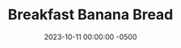 ---
layout: post
title:  "Breakfast Banana Bread"
date:   2023-10-11 00:00:00 -0500
categories:
- Recipes
- Breakfast
permalink: /recipes/banana-bread
image: /assets/Food/Breakfast/Banana Bread/bb-cover.jpg
ing: bananabread-ing
facts: bananabread-facts
Prep: 12
Rest: 
Cook: 60
Source1: https://www.youtube.com/watch?v=4AaCp1rMbGo
Source2: 
whisk: https://s.samsungfood.com/Cs6h7
tags: 
- gluten free
- oats
- oatmeal
- chocolate
- dessert
- bake
- vic
Description: Unlike traditional banana bread or muffins, this recipe is healthy enough to be eaten for breakfast, as it's not loaded with added sugars or unhealthy fats. The base recipe is great on its own, but elevated even more if you mix in some chocolate chips and top with some melted peanut butter. Bonus points for being gluten free too!  Check out my <a href="pbj-muffin">Peanut Butter and Jelly Muffins</a> and my <a href="double-chocolate-banana-bread">Double Chocolate Banana Bread</a> for similar recipes
Instructions: 
- Preheat your oven to 350F and line a bread pan with parchment paper<br><br>

- In a large bowl, mix together the dry ingredients - oat flour, cornstarch, baking soda, and salt<br><br>

- In a separate medium bowl, mash the banana. Add the rest of the wet ingredients - maple strup, applesauce, yogurt, and egg<br><br>

- Pour the wet into the dry and mix just until smooth. Optionally fold in some chocolate chips, about 4 tbsp (60 g)<br>
- <br><center><img src="/assets/Food/Breakfast/Banana Bread/bb-4.jpg" alt="" class="instruction-image"></center>

- Pour batter into the pan and smooth the top.<br><br>

- Bake at 350F for an hour. Cover with foil for the last 15 minutes<br><br>

- Let rest in the pan for 10 minutes.  Transfer to a wire rack to cool<br><br>
- <br><center><img src="/assets/Food/Breakfast/Banana Bread/bb-7.jpg" alt="" class="instruction-image"></center>
---